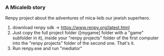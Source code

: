 ### A Micaleib  story  


Renpy project about the adventures of mica-leib our jewish superhero. 

1. download renpy sdk -> https://www.renpy.org/latest.html
2. Just copy the full project folder ([mygame] folder with a "game" subfolder in it), inside your "renpy projects" folder of the first computer into the "renpy projects" folder of the second one. That's it.
3. Run renpy.exe and run "mediator"
